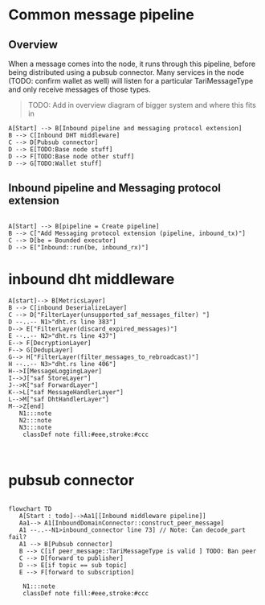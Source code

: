 # Common message pipeline

## Overview
When a message comes into the node, it runs through this pipeline, before being distributed using a pubsub connector. 
Many services in the node (TODO: confirm wallet as well) will listen for a particular TariMessageType and only receive
messages of those types.

> TODO: Add in overview diagram of bigger system and where this fits in

```mermaid
A[Start] --> B[Inbound pipeline and messaging protocol extension]
B --> C[Inbound DHT middleware]
C --> D[Pubsub connector]
D --> E[TODO:Base node stuff]
D --> F[TODO:Base node other stuff]
D --> G[TODO:Wallet stuff]
```

## Inbound pipeline and Messaging protocol extension

```mermaid

A[Start] --> B[pipeline = Create pipeline]
B --> C["Add Messaging protocol extension (pipeline, inbound_tx)"]
C --> D[be = Bounded executor]
D --> E["Inbound::run(be, inbound_rx)"]

```


# inbound dht middleware
```mermaid
A[start]--> B[MetricsLayer]
B --> C[inbound DeserializeLayer]
C --> D["FilterLayer(unsupported_saf_messages_filter) "]
D --..-- N1>"dht.rs line 383"]
D--> E["FilterLayer(discard_expired_messages)"]
E --..-- N2>"dht.rs line 437"]
E--> F[DecryptionLayer]
F--> G[DedupLayer]
G--> H["FilterLayer(filter_messages_to_rebroadcast)"]
H --..-- N3>"dht.rs line 406"]
H-->I[MessageLoggingLayer]
I-->J["saf StoreLayer"]
J-->K["saf ForwardLayer"]
K-->L["saf MessageHandlerLayer"]
L-->M["saf DhtHandlerLayer"]
M-->Z[end]
   N1:::note
   N2:::note
   N3:::note
    classDef note fill:#eee,stroke:#ccc



```

# pubsub connector

```mermaid

flowchart TD
   A[Start : todo]-->Aa1[[Inbound middleware pipeline]]
   Aa1--> A1[InboundDomainConnector::construct_peer_message] 
   A1 --..--N1>inbound_connector line 73] // Note: Can decode_part fail?
   A1 --> B[Pubsub connector]
   B --> C[if peer_message::TariMessageType is valid ] TODO: Ban peer
   C --> D[forward to publisher]
   D --> E[if topic == sub topic]
   E --> F[forward to subscription]

    N1:::note
    classDef note fill:#eee,stroke:#ccc

```


